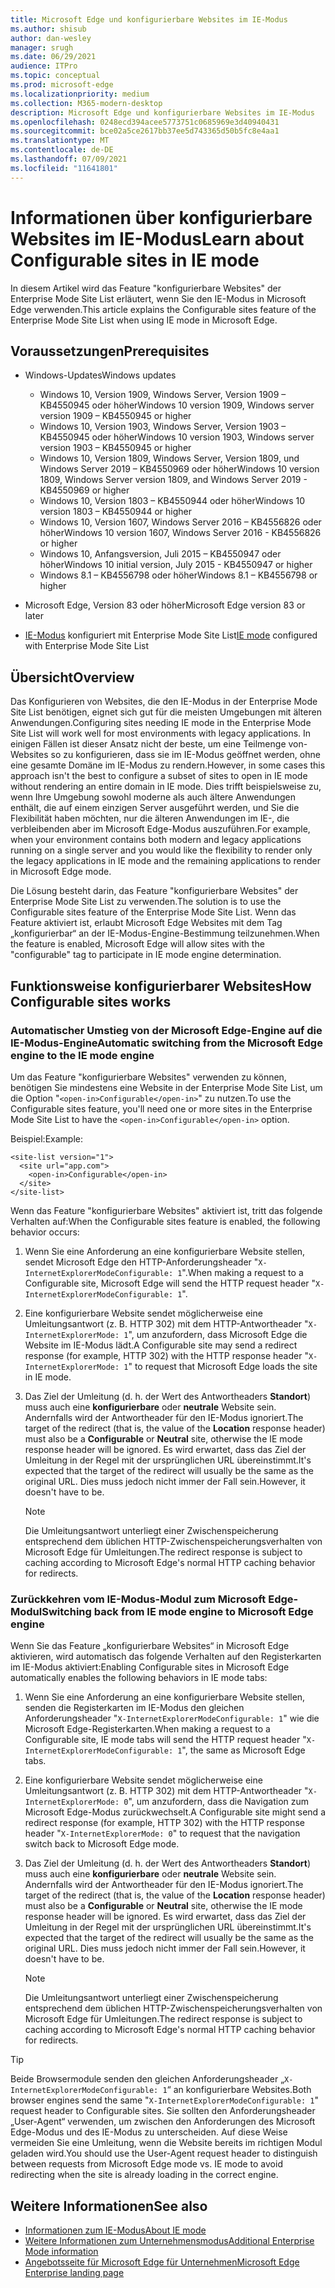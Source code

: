 ```yaml
---
title: Microsoft Edge und konfigurierbare Websites im IE-Modus
ms.author: shisub
author: dan-wesley
manager: srugh
ms.date: 06/29/2021
audience: ITPro
ms.topic: conceptual
ms.prod: microsoft-edge
ms.localizationpriority: medium
ms.collection: M365-modern-desktop
description: Microsoft Edge und konfigurierbare Websites im IE-Modus
ms.openlocfilehash: 0248ecd394acee5773751c0685969e3d40940431
ms.sourcegitcommit: bce02a5ce2617bb37ee5d743365d50b5fc8e4aa1
ms.translationtype: MT
ms.contentlocale: de-DE
ms.lasthandoff: 07/09/2021
ms.locfileid: "11641801"
---
```

# <a name="learn-about-configurable-sites-in-ie-mode"></a><span data-ttu-id="9e80a-103">Informationen über konfigurierbare Websites im IE-Modus</span><span class="sxs-lookup"><span data-stu-id="9e80a-103">Learn about Configurable sites in IE mode</span></span>

<span data-ttu-id="9e80a-104">In diesem Artikel wird das Feature "konfigurierbare Websites" der Enterprise Mode Site List erläutert, wenn Sie den IE-Modus in Microsoft Edge verwenden.</span><span class="sxs-lookup"><span data-stu-id="9e80a-104">This article explains the Configurable sites feature of the Enterprise Mode Site List when using IE mode in Microsoft Edge.</span></span>

## <a name="prerequisites"></a><span data-ttu-id="9e80a-105">Voraussetzungen</span><span class="sxs-lookup"><span data-stu-id="9e80a-105">Prerequisites</span></span>

- <span data-ttu-id="9e80a-106">Windows-Updates</span><span class="sxs-lookup"><span data-stu-id="9e80a-106">Windows updates</span></span>

  - <span data-ttu-id="9e80a-107">Windows 10, Version 1909, Windows Server, Version 1909 – KB4550945 oder höher</span><span class="sxs-lookup"><span data-stu-id="9e80a-107">Windows 10 version 1909, Windows server version 1909 – KB4550945  or higher</span></span>
  - <span data-ttu-id="9e80a-108">Windows 10, Version 1903, Windows Server, Version 1903 – KB4550945 oder höher</span><span class="sxs-lookup"><span data-stu-id="9e80a-108">Windows 10 version 1903, Windows server version 1903 – KB4550945  or higher</span></span>
  - <span data-ttu-id="9e80a-109">Windows 10, Version 1809, Windows Server, Version 1809, und Windows Server 2019 – KB4550969 oder höher</span><span class="sxs-lookup"><span data-stu-id="9e80a-109">Windows 10 version 1809, Windows Server version 1809, and Windows Server 2019 - KB4550969 or higher</span></span>
  - <span data-ttu-id="9e80a-110">Windows 10, Version 1803 – KB4550944 oder höher</span><span class="sxs-lookup"><span data-stu-id="9e80a-110">Windows 10 version 1803 – KB4550944 or higher</span></span>
  - <span data-ttu-id="9e80a-111">Windows 10, Version 1607, Windows Server 2016 – KB4556826 oder höher</span><span class="sxs-lookup"><span data-stu-id="9e80a-111">Windows 10 version 1607, Windows Server 2016 - KB4556826 or higher</span></span>
  - <span data-ttu-id="9e80a-112">Windows 10, Anfangsversion, Juli 2015 – KB4550947 oder höher</span><span class="sxs-lookup"><span data-stu-id="9e80a-112">Windows 10 initial version, July 2015 - KB4550947 or higher</span></span>
  - <span data-ttu-id="9e80a-113">Windows 8.1 – KB4556798 oder höher</span><span class="sxs-lookup"><span data-stu-id="9e80a-113">Windows 8.1 – KB4556798 or higher</span></span>

- <span data-ttu-id="9e80a-114">Microsoft Edge, Version 83 oder höher</span><span class="sxs-lookup"><span data-stu-id="9e80a-114">Microsoft Edge version 83 or later</span></span>
- <span data-ttu-id="9e80a-115">[IE-Modus](./edge-ie-mode.md) konfiguriert mit Enterprise Mode Site List</span><span class="sxs-lookup"><span data-stu-id="9e80a-115">[IE mode](./edge-ie-mode.md) configured with Enterprise Mode Site List</span></span>

## <a name="overview"></a><span data-ttu-id="9e80a-116">Übersicht</span><span class="sxs-lookup"><span data-stu-id="9e80a-116">Overview</span></span>

<span data-ttu-id="9e80a-117">Das Konfigurieren von Websites, die den IE-Modus in der Enterprise Mode Site List benötigen, eignet sich gut für die meisten Umgebungen mit älteren Anwendungen.</span><span class="sxs-lookup"><span data-stu-id="9e80a-117">Configuring sites needing IE mode in the Enterprise Mode Site List will work well for most environments with legacy applications.</span></span> <span data-ttu-id="9e80a-118">In einigen Fällen ist dieser Ansatz nicht der beste, um eine Teilmenge von-Websites so zu konfigurieren, dass sie im IE-Modus geöffnet werden, ohne eine gesamte Domäne im IE-Modus zu rendern.</span><span class="sxs-lookup"><span data-stu-id="9e80a-118">However, in some cases this approach isn't the best to configure a subset of sites to open in IE mode without rendering an entire domain in IE mode.</span></span> <span data-ttu-id="9e80a-119">Dies trifft beispielsweise zu, wenn Ihre Umgebung sowohl moderne als auch ältere Anwendungen enthält, die auf einem einzigen Server ausgeführt werden, und Sie die Flexibilität haben möchten, nur die älteren Anwendungen im IE-, die verbleibenden aber im Microsoft Edge-Modus auszuführen.</span><span class="sxs-lookup"><span data-stu-id="9e80a-119">For example, when your environment contains both modern and legacy applications running on a single server and you would like the flexibility to render only the legacy applications in IE mode and the remaining applications to render in Microsoft Edge mode.</span></span>

<span data-ttu-id="9e80a-120">Die Lösung besteht darin, das Feature "konfigurierbare Websites" der Enterprise Mode Site List zu verwenden.</span><span class="sxs-lookup"><span data-stu-id="9e80a-120">The solution is to use the Configurable sites feature of the Enterprise Mode Site List.</span></span> <span data-ttu-id="9e80a-121">Wenn das Feature aktiviert ist, erlaubt Microsoft Edge Websites mit dem Tag „konfigurierbar“ an der IE-Modus-Engine-Bestimmung teilzunehmen.</span><span class="sxs-lookup"><span data-stu-id="9e80a-121">When the feature is enabled, Microsoft Edge will allow sites with the "configurable" tag to participate in IE mode engine determination.</span></span>

## <a name="how-configurable-sites-works"></a><span data-ttu-id="9e80a-122">Funktionsweise konfigurierbarer Websites</span><span class="sxs-lookup"><span data-stu-id="9e80a-122">How Configurable sites works</span></span>

### <a name="automatic-switching-from-the-microsoft-edge-engine-to-the-ie-mode-engine"></a><span data-ttu-id="9e80a-123">Automatischer Umstieg von der Microsoft Edge-Engine auf die IE-Modus-Engine</span><span class="sxs-lookup"><span data-stu-id="9e80a-123">Automatic switching from the Microsoft Edge engine to the IE mode engine</span></span>

<span data-ttu-id="9e80a-124">Um das Feature "konfigurierbare Websites" verwenden zu können, benötigen Sie mindestens eine Website in der Enterprise Mode Site List, um die Option "`<open-in>Configurable</open-in>`" zu nutzen.</span><span class="sxs-lookup"><span data-stu-id="9e80a-124">To use the Configurable sites feature, you'll need one or more sites in the Enterprise Mode Site List to have the `<open-in>Configurable</open-in>` option.</span></span>

<span data-ttu-id="9e80a-125">Beispiel:</span><span class="sxs-lookup"><span data-stu-id="9e80a-125">Example:</span></span>

```
<site-list version="1">
  <site url="app.com">
    <open-in>Configurable</open-in>
  </site>
</site-list>
```

<span data-ttu-id="9e80a-126">Wenn das Feature "konfigurierbare Websites" aktiviert ist, tritt das folgende Verhalten auf:</span><span class="sxs-lookup"><span data-stu-id="9e80a-126">When the Configurable sites feature is enabled, the following behavior occurs:</span></span>

1. <span data-ttu-id="9e80a-127">Wenn Sie eine Anforderung an eine konfigurierbare Website stellen, sendet Microsoft Edge den HTTP-Anforderungsheader "`X-InternetExplorerModeConfigurable: 1`".</span><span class="sxs-lookup"><span data-stu-id="9e80a-127">When making a request to a Configurable site, Microsoft Edge will send the HTTP request header "`X-InternetExplorerModeConfigurable: 1`".</span></span>
2. <span data-ttu-id="9e80a-128">Eine konfigurierbare Website sendet möglicherweise eine Umleitungsantwort (z. B. HTTP 302) mit dem HTTP-Antwortheader "`X-InternetExplorerMode: 1`", um anzufordern, dass Microsoft Edge die Website im IE-Modus lädt.</span><span class="sxs-lookup"><span data-stu-id="9e80a-128">A Configurable site may send a redirect response (for example, HTTP 302) with the HTTP response header "`X-InternetExplorerMode: 1`" to request that Microsoft Edge loads the site in IE mode.</span></span>
3. <span data-ttu-id="9e80a-129">Das Ziel der Umleitung (d. h. der Wert des Antwortheaders **Standort**) muss auch eine **konfigurierbare** oder **neutrale** Website sein. Andernfalls wird der Antwortheader für den IE-Modus ignoriert.</span><span class="sxs-lookup"><span data-stu-id="9e80a-129">The target of the redirect (that is, the value of the **Location** response header) must also be a **Configurable** or **Neutral** site, otherwise the IE mode response header will be ignored.</span></span> <span data-ttu-id="9e80a-130">Es wird erwartet, dass das Ziel der Umleitung in der Regel mit der ursprünglichen URL übereinstimmt.</span><span class="sxs-lookup"><span data-stu-id="9e80a-130">It's expected that the target of the redirect will usually be the same as the original URL.</span></span> <span data-ttu-id="9e80a-131">Dies muss jedoch nicht immer der Fall sein.</span><span class="sxs-lookup"><span data-stu-id="9e80a-131">However, it doesn't have to be.</span></span>

   > [!NOTE]
   > <span data-ttu-id="9e80a-132">Die Umleitungsantwort unterliegt einer Zwischenspeicherung entsprechend dem üblichen HTTP-Zwischenspeicherungsverhalten von Microsoft Edge für Umleitungen.</span><span class="sxs-lookup"><span data-stu-id="9e80a-132">The redirect response is subject to caching according to Microsoft Edge's normal HTTP caching behavior for redirects.</span></span>

### <a name="switching-back-from-ie-mode-engine-to-microsoft-edge-engine"></a><span data-ttu-id="9e80a-133">Zurückkehren vom IE-Modus-Modul zum Microsoft Edge-Modul</span><span class="sxs-lookup"><span data-stu-id="9e80a-133">Switching back from IE mode engine to Microsoft Edge engine</span></span>

<span data-ttu-id="9e80a-134">Wenn Sie das Feature „konfigurierbare Websites“ in Microsoft Edge aktivieren, wird automatisch das folgende Verhalten auf den Registerkarten im IE-Modus aktiviert:</span><span class="sxs-lookup"><span data-stu-id="9e80a-134">Enabling Configurable sites in Microsoft Edge automatically enables the following behaviors in IE mode tabs:</span></span>

1. <span data-ttu-id="9e80a-135">Wenn Sie eine Anforderung an eine konfigurierbare Website stellen, senden die Registerkarten im IE-Modus den gleichen Anforderungsheader "`X-InternetExplorerModeConfigurable: 1`" wie die Microsoft Edge-Registerkarten.</span><span class="sxs-lookup"><span data-stu-id="9e80a-135">When making a request to a Configurable site, IE mode tabs will send the HTTP request header "`X-InternetExplorerModeConfigurable: 1`", the same as Microsoft Edge tabs.</span></span>
2. <span data-ttu-id="9e80a-136">Eine konfigurierbare Website sendet möglicherweise eine Umleitungsantwort (z. B. HTTP 302) mit dem HTTP-Antwortheader "`X-InternetExplorerMode: 0`", um anzufordern, dass die Navigation zum Microsoft Edge-Modus zurückwechselt.</span><span class="sxs-lookup"><span data-stu-id="9e80a-136">A Configurable site might send a redirect response (for example, HTTP 302) with the HTTP response header "`X-InternetExplorerMode: 0`" to request that the navigation switch back to Microsoft Edge mode.</span></span>
3. <span data-ttu-id="9e80a-137">Das Ziel der Umleitung (d. h. der Wert des Antwortheaders **Standort**) muss auch eine **konfigurierbare** oder **neutrale** Website sein. Andernfalls wird der Antwortheader für den IE-Modus ignoriert.</span><span class="sxs-lookup"><span data-stu-id="9e80a-137">The target of the redirect (that is, the value of the **Location** response header) must also be a **Configurable** or **Neutral** site, otherwise the IE mode response header will be ignored.</span></span> <span data-ttu-id="9e80a-138">Es wird erwartet, dass das Ziel der Umleitung in der Regel mit der ursprünglichen URL übereinstimmt.</span><span class="sxs-lookup"><span data-stu-id="9e80a-138">It's expected that the target of the redirect will usually be the same as the original URL.</span></span> <span data-ttu-id="9e80a-139">Dies muss jedoch nicht immer der Fall sein.</span><span class="sxs-lookup"><span data-stu-id="9e80a-139">However, it doesn't have to be.</span></span>

   > [!NOTE]
   > <span data-ttu-id="9e80a-140">Die Umleitungsantwort unterliegt einer Zwischenspeicherung entsprechend dem üblichen HTTP-Zwischenspeicherungsverhalten von Microsoft Edge für Umleitungen.</span><span class="sxs-lookup"><span data-stu-id="9e80a-140">The redirect response is subject to caching according to Microsoft Edge's normal HTTP caching behavior for redirects.</span></span>

> [!TIP]
> <span data-ttu-id="9e80a-141">Beide Browsermodule senden den gleichen Anforderungsheader „`X-InternetExplorerModeConfigurable: 1`“ an konfigurierbare Websites.</span><span class="sxs-lookup"><span data-stu-id="9e80a-141">Both browser engines send the same "`X-InternetExplorerModeConfigurable: 1`" request header to Configurable sites.</span></span> <span data-ttu-id="9e80a-142">Sie sollten den Anforderungsheader „User-Agent“ verwenden, um zwischen den Anforderungen des Microsoft Edge-Modus und des IE-Modus zu unterscheiden. Auf diese Weise vermeiden Sie eine Umleitung, wenn die Website bereits im richtigen Modul geladen wird.</span><span class="sxs-lookup"><span data-stu-id="9e80a-142">You should use the User-Agent request header to distinguish between requests from Microsoft Edge mode vs. IE mode to avoid redirecting when the site is already loading in the correct engine.</span></span>

## <a name="see-also"></a><span data-ttu-id="9e80a-143">Weitere Informationen</span><span class="sxs-lookup"><span data-stu-id="9e80a-143">See also</span></span>

- [<span data-ttu-id="9e80a-144">Informationen zum IE-Modus</span><span class="sxs-lookup"><span data-stu-id="9e80a-144">About IE mode</span></span>](./edge-ie-mode.md)
- [<span data-ttu-id="9e80a-145">Weitere Informationen zum Unternehmensmodus</span><span class="sxs-lookup"><span data-stu-id="9e80a-145">Additional Enterprise Mode information</span></span>](/internet-explorer/ie11-deploy-guide/enterprise-mode-overview-for-ie11)
- [<span data-ttu-id="9e80a-146">Angebotsseite für Microsoft Edge für Unternehmen</span><span class="sxs-lookup"><span data-stu-id="9e80a-146">Microsoft Edge Enterprise landing page</span></span>](https://aka.ms/EdgeEnterprise)